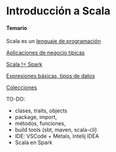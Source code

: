 # Introducción a Scala

#### Temario

Scala es un [lenguaje de programación](lenguaje.md) 

[Aplicaciones de negocio típicas](aplicaciones_negocio.md)

[Scala != Spark](spark_vs_scala.md)

[Expresiones básicas, tipos de datos](expresiones-scala-cli.md)

[Colecciones](otras-colecciones.md)



TO-DO:

- clases, traits, objects
- package, import,
- métodos, funciones,
- build tools (sbt, maven, scala-cli)
- IDE: VSCode + Metals, Intelij IDEA
- Scala en Spark

